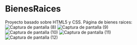 # BienesRaices
Proyecto basado sobre HTML5 y CSS.
Página de bienes raices:
![Captura de pantalla (8)](https://user-images.githubusercontent.com/50575842/62703679-ff1b2b80-b9e9-11e9-8c0a-81026acd3d28.png)
![Captura de pantalla (9)](https://user-images.githubusercontent.com/50575842/62703680-ff1b2b80-b9e9-11e9-83b6-04cad66c06d4.png)
![Captura de pantalla (10)](https://user-images.githubusercontent.com/50575842/62703682-ff1b2b80-b9e9-11e9-99b6-9f91066c8cff.png)
![Captura de pantalla (11)](https://user-images.githubusercontent.com/50575842/62703683-ff1b2b80-b9e9-11e9-9203-05d6fc99fa7b.png)
![Captura de pantalla (12)](https://user-images.githubusercontent.com/50575842/62703684-ffb3c200-b9e9-11e9-9313-d36d78f0534a.png)
